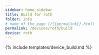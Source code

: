 ```yaml
---
sidebar: home_sidebar
title: Build for roth
folder: info
# name of the page (/{{permalink}}.html)
permalink: /devices/roth/build
device: roth
---
```

{% include templates/device_build.md %}
